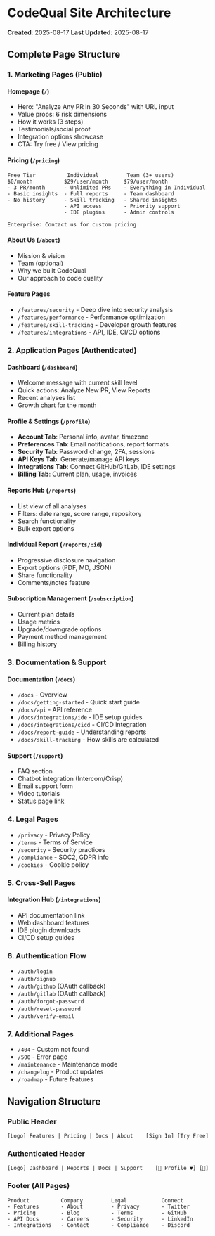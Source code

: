 # CodeQual Site Architecture
**Created**: 2025-08-17
**Last Updated**: 2025-08-17

## Complete Page Structure

### 1. Marketing Pages (Public)

#### Homepage (`/`)
- Hero: "Analyze Any PR in 30 Seconds" with URL input
- Value props: 6 risk dimensions
- How it works (3 steps)
- Testimonials/social proof
- Integration options showcase
- CTA: Try free / View pricing

#### Pricing (`/pricing`)
```
Free Tier          Individual         Team (3+ users)
$0/month          $29/user/month     $79/user/month
- 3 PR/month      - Unlimited PRs    - Everything in Individual
- Basic insights  - Full reports     - Team dashboard
- No history      - Skill tracking   - Shared insights
                  - API access       - Priority support
                  - IDE plugins      - Admin controls
                  
Enterprise: Contact us for custom pricing
```

#### About Us (`/about`)
- Mission & vision
- Team (optional)
- Why we built CodeQual
- Our approach to code quality

#### Feature Pages
- `/features/security` - Deep dive into security analysis
- `/features/performance` - Performance optimization
- `/features/skill-tracking` - Developer growth features
- `/features/integrations` - API, IDE, CI/CD options

### 2. Application Pages (Authenticated)

#### Dashboard (`/dashboard`)
- Welcome message with current skill level
- Quick actions: Analyze New PR, View Reports
- Recent analyses list
- Growth chart for the month

#### Profile & Settings (`/profile`)
- **Account Tab**: Personal info, avatar, timezone
- **Preferences Tab**: Email notifications, report formats
- **Security Tab**: Password change, 2FA, sessions
- **API Keys Tab**: Generate/manage API keys
- **Integrations Tab**: Connect GitHub/GitLab, IDE settings
- **Billing Tab**: Current plan, usage, invoices

#### Reports Hub (`/reports`)
- List view of all analyses
- Filters: date range, score range, repository
- Search functionality
- Bulk export options

#### Individual Report (`/reports/:id`)
- Progressive disclosure navigation
- Export options (PDF, MD, JSON)
- Share functionality
- Comments/notes feature

#### Subscription Management (`/subscription`)
- Current plan details
- Usage metrics
- Upgrade/downgrade options
- Payment method management
- Billing history

### 3. Documentation & Support

#### Documentation (`/docs`)
- `/docs` - Overview
- `/docs/getting-started` - Quick start guide
- `/docs/api` - API reference
- `/docs/integrations/ide` - IDE setup guides
- `/docs/integrations/cicd` - CI/CD integration
- `/docs/report-guide` - Understanding reports
- `/docs/skill-tracking` - How skills are calculated

#### Support (`/support`)
- FAQ section
- Chatbot integration (Intercom/Crisp)
- Email support form
- Video tutorials
- Status page link

### 4. Legal Pages
- `/privacy` - Privacy Policy
- `/terms` - Terms of Service
- `/security` - Security practices
- `/compliance` - SOC2, GDPR info
- `/cookies` - Cookie policy

### 5. Cross-Sell Pages

#### Integration Hub (`/integrations`)
- API documentation link
- Web dashboard features
- IDE plugin downloads
- CI/CD setup guides

### 6. Authentication Flow
- `/auth/login`
- `/auth/signup`
- `/auth/github` (OAuth callback)
- `/auth/gitlab` (OAuth callback)
- `/auth/forgot-password`
- `/auth/reset-password`
- `/auth/verify-email`

### 7. Additional Pages
- `/404` - Custom not found
- `/500` - Error page
- `/maintenance` - Maintenance mode
- `/changelog` - Product updates
- `/roadmap` - Future features

## Navigation Structure

### Public Header
```
[Logo] Features | Pricing | Docs | About    [Sign In] [Try Free]
```

### Authenticated Header
```
[Logo] Dashboard | Reports | Docs | Support    [👤 Profile ▼] [🔔]
```

### Footer (All Pages)
```
Product          Company         Legal           Connect
- Features       - About         - Privacy       - Twitter
- Pricing        - Blog          - Terms         - GitHub
- API Docs       - Careers       - Security      - LinkedIn
- Integrations   - Contact       - Compliance    - Discord
```